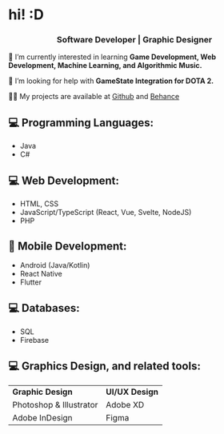 
<h1>hi! :D</h1>
<h3 align="center">Software Developer | Graphic Designer </h3>

🌱 I’m currently interested in learning **Game Development, Web Development, Machine Learning, and Algorithmic Music.**

🤝 I’m looking for help with **GameState Integration for DOTA 2.**

👨‍💻 My projects are available at [Github](https://github.com/jeocarlolubao) and [Behance](https://www.behance.net/jeolubao)

</p>

## 💻 Programming Languages:
- Java
- C#

## 💻 Web Development:
- HTML, CSS
- JavaScript/TypeScript (React, Vue, Svelte, NodeJS) 
- PHP
## 📱 Mobile Development:
- Android (Java/Kotlin)
- React Native
- Flutter
## 💻 Databases:
- SQL
- Firebase
## 💻 Graphics Design, and related tools:
<table border="0">
 <tr>
    <td>
    <b>Graphic Design</b>
    </td>
    <td>
    <b>UI/UX Design</b>
    </td>
 </tr>
 <tr>
    <td>Photoshop & Illustrator</td>
    <td>Adobe XD</td>
 </tr>
 <tr>
    <td>Adobe InDesign</td>
    <td>Figma</td>
 </tr>
</table>